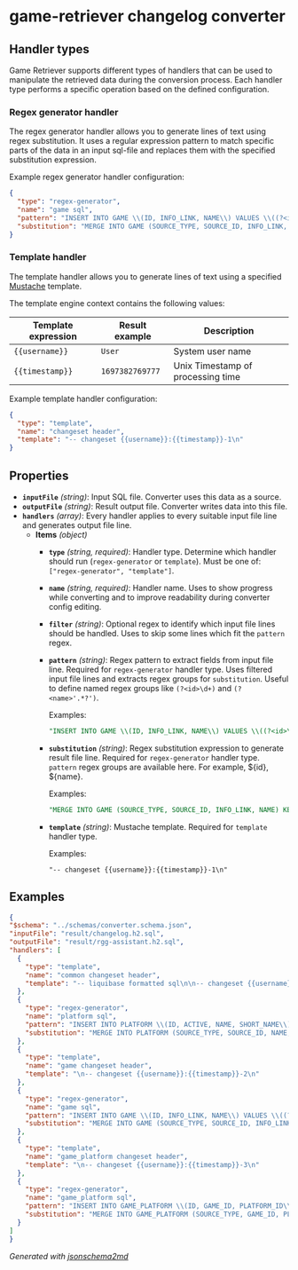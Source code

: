 # game-retriever changelog converter

## Handler types

Game Retriever supports different types of handlers that can be used to manipulate the retrieved data during the
conversion process. Each handler type performs a specific operation based on the defined configuration.

### Regex generator handler

The regex generator handler allows you to generate lines of text using regex substitution. It uses a regular expression
pattern to match specific parts of the data in an input sql-file and replaces them with the specified substitution
expression.

Example regex generator handler configuration:

```json
{
  "type": "regex-generator",
  "name": "game sql",
  "pattern": "INSERT INTO GAME \\(ID, INFO_LINK, NAME\\) VALUES \\((?<id>\\d+), (?<infoLink>'.*?'), (?<name>'.*?')\\);",
  "substitution": "MERGE INTO GAME (SOURCE_TYPE, SOURCE_ID, INFO_LINK, NAME) KEY (SOURCE_TYPE, SOURCE_ID) VALUES ('IGDB', '${id}', ${infoLink}, ${name});"
}
```

### Template handler

The template handler allows you to generate lines of text using a specified [Mustache](https://mustache.github.io/)
template.

The template engine context contains the following values:

| Template expression | Result example  | Description                       |
|---------------------|-----------------|-----------------------------------|
| `{{username}}`      | `User`          | System user name                  |
| `{{timestamp}}`     | `1697382769777` | Unix Timestamp of processing time |

Example template handler configuration:

```json
{
  "type": "template",
  "name": "changeset header",
  "template": "-- changeset {{username}}:{{timestamp}}-1\n"
}
```

## Properties

- **`inputFile`** *(string)*: Input SQL file. Converter uses this data as a source.
- **`outputFile`** *(string)*: Result output file. Converter writes data into this file.
- **`handlers`** *(array)*: Every handler applies to every suitable input file line and generates output file line.
    - **Items** *(object)*
        - **`type`** *(string, required)*: Handler type. Determine which handler should run (`regex-generator`
          or `template`). Must be one of: `["regex-generator", "template"]`.
        - **`name`** *(string, required)*: Handler name. Uses to show progress while converting and to improve
          readability during converter config editing.
        - **`filter`** *(string)*: Optional regex to identify which input file lines should be handled. Uses to skip
          some lines which fit the `pattern` regex.
        - **`pattern`** *(string)*: Regex pattern to extract fields from input file line. Required for `regex-generator`
          handler type. Uses filtered input file lines and extracts regex groups for `substitution`. Useful to define
          named regex groups like `(?<id>\d+)` and `(?<name>'.*?')`.

          Examples:
          ```sql
          "INSERT INTO GAME \\(ID, INFO_LINK, NAME\\) VALUES \\((?<id>\\d+), (?<infoLink>'.*?'), (?<name>'.*?')\\);"
          ```

        - **`substitution`** *(string)*: Regex substitution expression to generate result file line. Required
          for `regex-generator` handler type. `pattern` regex groups are available here. For example, ${id}, ${name}.

          Examples:
          ```sql
          "MERGE INTO GAME (SOURCE_TYPE, SOURCE_ID, INFO_LINK, NAME) KEY (SOURCE_TYPE, SOURCE_ID) VALUES ('IGDB', '${id}', ${infoLink}, ${name});"
          ```

        - **`template`** *(string)*: Mustache template. Required for `template` handler type.

          Examples:
          ```
          "-- changeset {{username}}:{{timestamp}}-1\n"
          ```

## Examples

  ```json
  {
  "$schema": "../schemas/converter.schema.json",
  "inputFile": "result/changelog.h2.sql",
  "outputFile": "result/rgg-assistant.h2.sql",
  "handlers": [
    {
      "type": "template",
      "name": "common changeset header",
      "template": "-- liquibase formatted sql\n\n-- changeset {{username}}:{{timestamp}}-1\n"
    },
    {
      "type": "regex-generator",
      "name": "platform sql",
      "pattern": "INSERT INTO PLATFORM \\(ID, ACTIVE, NAME, SHORT_NAME\\) VALUES \\((?<id>\\d+), TRUE, (?<name>'.*?'), (?<shortName>'.*?')\\);",
      "substitution": "MERGE INTO PLATFORM (SOURCE_TYPE, SOURCE_ID, NAME, SHORT_NAME) KEY (SOURCE_TYPE, SOURCE_ID) VALUES ('IGDB', ${id}, ${name}, ${shortName});"
    },
    {
      "type": "template",
      "name": "game changeset header",
      "template": "\n-- changeset {{username}}:{{timestamp}}-2\n"
    },
    {
      "type": "regex-generator",
      "name": "game sql",
      "pattern": "INSERT INTO GAME \\(ID, INFO_LINK, NAME\\) VALUES \\((?<id>\\d+), (?<infoLink>'.*?'), (?<name>'.*?')\\);",
      "substitution": "MERGE INTO GAME (SOURCE_TYPE, SOURCE_ID, INFO_LINK, NAME) KEY (SOURCE_TYPE, SOURCE_ID) VALUES ('IGDB', '${id}', ${infoLink}, ${name});"
    },
    {
      "type": "template",
      "name": "game_platform changeset header",
      "template": "\n-- changeset {{username}}:{{timestamp}}-3\n"
    },
    {
      "type": "regex-generator",
      "name": "game_platform sql",
      "pattern": "INSERT INTO GAME_PLATFORM \\(ID, GAME_ID, PLATFORM_ID\\) VALUES \\(\\d+, (?<gameId>.*?), (?<platformId>.*?)\\);",
      "substitution": "MERGE INTO GAME_PLATFORM (SOURCE_TYPE, GAME_ID, PLATFORM_ID) KEY (GAME_ID, PLATFORM_ID) VALUES ('IGDB', (SELECT ID FROM game WHERE SOURCE_TYPE='IGDB' AND SOURCE_ID='${gameId}'), (SELECT ID FROM platform WHERE SOURCE_TYPE='IGDB' AND SOURCE_ID='${platformId}'));"
    }
  ]
}
  ```

_Generated with [jsonschema2md](https://github.com/sbrunner/jsonschema2md)_
